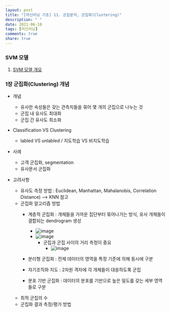```yaml
---
layout: post
title: "[머신러닝 기초] 11. 군집분석, 군집화(Clustering)"
description: " "
date: 2021-06-18
tags: [머신러닝]
comments: true
share: true
---
```



### SVM 모델
1. [SVM 모델 개요](#1장-SVM-모델-개요)   


### 1장 군집화(Clustering) 개념
- 개념
  - 유사한 속성들은 갖는 관측치들을 묶어 몇 개의 군집으로 나누는 것
  - 군집 내 유사도 최대화
  - 군집 간 유사도 최소화

- Classification VS Clustering
  - labled VS unlabled / 지도학습 VS 비지도학습

- 사례
  - 고객 군집화, segmentation
  - 유사문서 군집화

- 고려사항
  - 유사도 측정 방법 : Euclidean, Manhattan, Mahalanobis, Correlation Distance) --> KNN 참고
  - 군집화 알고리즘 방법
    - 계층적 군집화 : 개체들을 가까운 집단부터 묶어나가는 방식, 유사 개체들이 결합되는 dendrogram 생성
      - ![image](https://user-images.githubusercontent.com/43491168/113301378-ec313980-9339-11eb-867d-1c3ca2061678.png)
      - ![image](https://user-images.githubusercontent.com/43491168/113301861-6d88cc00-933a-11eb-9626-e93d05bd1ed1.png)
        - 군집과 군집 사이의 거리 측정이 중요
          - ![image](https://user-images.githubusercontent.com/43491168/113302183-c5273780-933a-11eb-82af-5809e68fed58.png)

    - 분리형 군집화 : 전제 데이터의 영역을 특정 기준에 의해 동시에 구분
    - 자기조직화 지도 : 2차원 격자에 각 개체들이 대응하도록 군집
    - 분포 기반 군집화 : 데이터의 분포를 기반으로 높은 밀도를 갖는 세부 영역들로 구분
  - 최적 군집의 수
  - 군집화 결과 측정/평가 방법

